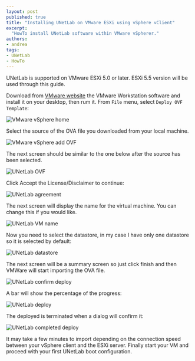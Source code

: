 ```yaml
---
layout: post
published: true
title: "Installing UNetLab on VMware ESXi using vSphere vClient"
excerpt:
  "HowTo install UNetLab software within VMware vSpherer."
authors:
- andrea
tags:
- UNetLab
- HowTo
---
```

UNetLab is supported on VMware ESXi 5.0 or later. ESXi 5.5 version  will be used through this guide.

Download from [VMware website](http://www.vmware.com/products/vsphere/ "VMware vSphere") the VMware Workstation software and install it on your desktop, then rum it.
From `File` menu, select `Deploy OVF Template`:

![VMware vSphere home](/images/posts/2014/11/vsphere-1.png "VMware vSphere home")

Select the source of the OVA file you downloaded from your local machine.

![VMware vSphere add OVF](/images/posts/2014/11/vsphere-2.png "VMware vSphere add OVF")

The next screen should be similar to the one below after the source has been selected.

![UNetLab OVF](/images/posts/2014/11/vsphere-3.png "UNetLab OVF")

Click Accept the License/Disclaimer to continue:

![UNetLab agreement](/images/posts/2014/11/vsphere-4.png "UNetLab agreement")

The next screen will display the name for the virtual machine. You can change this if you would like.

![UNetLab VM name](/images/posts/2014/11/vsphere-5.png "UNetLab VM name")

Now you need to select the datastore, in my case I have only one datastore so it is selected by default:

![UNetLab datastore](/images/posts/2014/11/vsphere-6.png "UNetLab datastore")

The next screen will be a summary screen so just click finish and then VMWare will start importing the OVA file.

![UNetLab confirm deploy](/images/posts/2014/11/vsphere-7.png "UNetLab confirm deploy")

A bar will show the percentage of the progress:

![UNetLab deploy](/images/posts/2014/11/vsphere-8.png "UNetLab deploy")

The deployed is terminated when a dialog will confirm it:

![UNetLab completed deploy](/images/posts/2014/11/vsphere-9.png "UNetLab completed deploy")

It may take a few minutes to import depending on the connection speed between your vSphere client and the ESXi server. Finally start your VM and proceed with your first UNetLab boot configuration.
